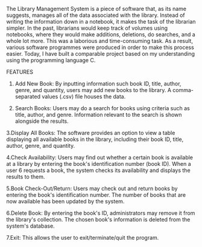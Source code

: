 The Library Management System is a piece of 
software that, as its name suggests, manages 
all of the data associated with the library. 
Instead of writing the information down in a 
notebook, it makes the task of the librarian 
simpler. In the past, librarians would keep 
track of volumes using notebooks, where they 
would make additions, deletions, do searches, 
and a whole lot more. 
This was a laborious and time-consuming 
task. As a result, various software programmes 
were produced in order to make this process 
easier. Today, I have built a comparable project 
based on my understanding using the 
programming language C. 

FEATURES 
1. Add New Book: 
By inputting information such book ID, title, 
author, genre, and quantity, users may add 
new books to the library. A comma-separated 
values (.csv) file houses the data. 
 
2. Search Books: 
Users may do a search for books using criteria 
such as title, author, and genre. Information 
relevant to the search is shown alongside the 
results. 
 
3.Display All Books: 
The software provides an option to view a 
table displaying all available books in the 
library, including their book ID, title, author, 
genre, and quantity. 
 
4.Check Availability: 
Users may find out whether a certain book is 
available at a library by entering the book's 
identification number (book ID). When a user 
6
requests a book, the system checks its 
availability and displays the results to them. 
 
5.Book Check-Out/Return: 
Users may check out and return books by 
entering the book's identification number. The 
number of books that are now available has 
been updated by the system. 
 
6.Delete Book: 
By entering the book's ID, administrators may 
remove it from the library's collection. The 
chosen book's information is deleted from the 
system's database. 
 
7.Exit: 
This allows the user to exit/terminate/quit the 
program. 
